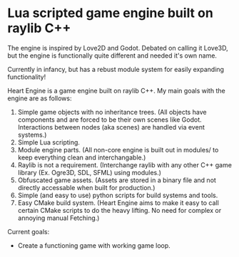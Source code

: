 # Lua scripted game engine built on raylib C++

The engine is inspired by Love2D and Godot. Debated on calling it Love3D, but the engine is functionally quite different and needed it's own name.

Currently in infancy, but has a rebust module system for easily expanding functionality!

Heart Engine is a game engine built on raylib C++. My main goals with the engine are as follows:
1. Simple game objects with no inheritance trees. (All objects have components and are forced to be their own scenes like Godot. Interactions between nodes (aka scenes) are handled via event systems.)
2. Simple Lua scripting.
3. Module engine parts. (All non-core engine is built out in modules/ to keep everything clean and interchangable.)
4. Raylib is not a requirement. (Interchange raylib with any other C++ game library (Ex. Ogre3D, SDL, SFML) using modules.)
5. Obfuscated game assets. (Assets are stored in a binary file and not directly accessable when built for production.)
6. Simple (and easy to use) python scripts for build systems and tools.
7. Easy CMake build system. (Heart Engine aims to make it easy to call certain CMake scripts to do the heavy lifting. No need for complex or annoying manual Fetching.)

Current goals:
- Create a functioning game with working game loop.
